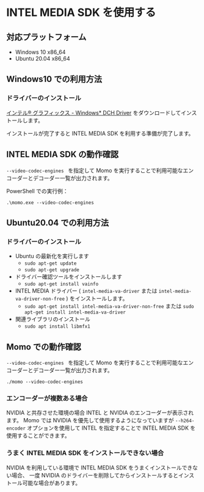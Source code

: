 # INTEL MEDIA SDK を使用する

## 対応プラットフォーム

- Windows 10 x86_64
- Ubuntu 20.04 x86_64

## Windows10 での利用方法

### ドライバーのインストール

[インテル® グラフィックス - Windows* DCH Driver](https://www.intel.co.jp/content/www/jp/ja/download/19344/intel-graphics-windows-dch-drivers.html) をダウンロードしてインストールします。

インストールが完了すると INTEL MEDIA SDK を利用する準備が完了します。

## INTEL MEDIA SDK の動作確認

`--video-codec-engines ` を指定して Momo を実行することで利用可能なエンコーダーとデコーダー一覧が出力されます。

PowerShell での実行例：
```
.\momo.exe --video-codec-engines
```

## Ubuntu20.04 での利用方法

### ドライバーのインストール

- Ubuntu の最新化を実行します
    - `sudo apt-get update`
    - `sudo apt-get upgrade`
- ドライバー確認ツールをインストールします
    - `sudo apt-get install vainfo`
- INTEL MEDIA ドライバー ( `intel-media-va-driver` または `intel-media-va-driver-non-free` ) をインストールします。
    - `sudo apt-get install intel-media-va-driver-non-free`
    または `sudo apt-get install intel-media-va-driver`
- 関連ライブラリのインストール
    - `sudo apt install libmfx1`

## Momo での動作確認

`--video-codec-engines ` を指定して Momo を実行することで利用可能なエンコーダーとデコーダー一覧が出力されます。

```
./momo --video-codec-engines
```

### エンコーダーが複数ある場合

NVIDIA と共存させた環境の場合 INTEL と NVIDIA のエンコーダーが表示されます。
Momo では NVIDIA を優先して使用するようになっていますが `--h264-encoder` オプションを使用して INTEL を指定することで INTEL MEDIA SDK を使用することができます。

### うまく INTEL MEDIA SDK をインストールできない場合

NVIDIA を利用している環境で INTEL MEDIA SDK をうまくインストールできない場合、
一度 NVIDIA のドライバーを削除してからインストールするとインストール可能な場合があります。
